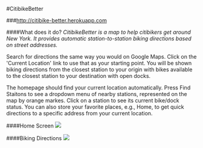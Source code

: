 #CitibikeBetter

###http://citibike-better.herokuapp.com

####What does it do?
*CitibikeBetter is a map to help citibikers get around New York. It provides automatic station-to-station biking directions based on street addresses.*

Search for directions the same way you would on Google Maps. Click on the 'Current Location' link to use that as your starting point. You will be shown biking directions from the closest station to your origin with bikes available to the closest station to your destination with open docks.

The homepage should find your current location automatically. Press Find Staitons to see a dropdown menu of nearby stations, represented on the map by orange markes. Click on a station to see its current bike/dock status. You can also store your favorite places, e.g., Home, to get quick directions to a specific address from your current location.

####Home Screen
![](http://i.imgur.com/cxU2PT2.png "")
 
####Biking Directions
![](http://i.imgur.com/CDsuFz3.png "")
